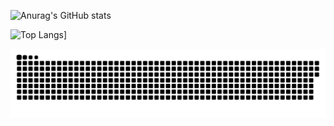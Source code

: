 ![Anurag's GitHub stats](https://github-readme-stats.vercel.app/api?username=CaioRdSilva&show_icons=true&theme=transparent)

![Top Langs](https://github-readme-stats.vercel.app/api/top-langs/?username=CaioRdSilva&&hide=css&&theme=transparent)]

![Snake animation](https://github.com/CaioRdSilva/CaioRdSilva/blob/output/github-contribution-grid-snake.svg)

